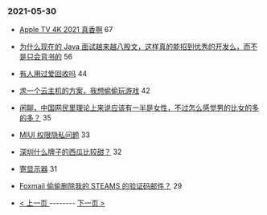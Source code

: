 ### 2021-05-30 
- [Apple TV 4K 2021 真香啊](https://www.v2ex.com/t/780078) 67
- [为什么现在的 Java 面试越来越八股文，这样真的能招到优秀的开发么，而不是只会背书的](https://www.v2ex.com/t/780128) 56
- [有人用过爱回收吗](https://www.v2ex.com/t/780117) 44
- [求一个云主机的方案，我想偷偷玩游戏](https://www.v2ex.com/t/780082) 42
- [闲聊，中国网民里理论上来说应该有一半是女性，不过怎么感觉男的比女的多的多？](https://www.v2ex.com/t/780100) 35
- [MIUI 权限隐私问题](https://www.v2ex.com/t/780119) 33
- [深圳什么牌子的西瓜比较甜？](https://www.v2ex.com/t/780146) 32
- [寄显示器](https://www.v2ex.com/t/780090) 31
- [Foxmail 偷偷删除我的 STEAMS 的验证码邮件？](https://www.v2ex.com/t/780091) 29 

- [ < 上一页 ](https://github.com/able8/v2ex-hot-record/blob/master/2021-05-29.md) -------- [ 下一页 > ](https://github.com/able8/v2ex-hot-record/blob/master/2021-05-31.md)